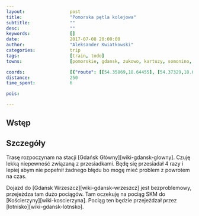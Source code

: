 ```yaml
---
layout:                 post
title:                  "Pomorska pętla kolejowa"
subtitle:               ""
desc:                   ""
keywords:               []
date:                   2017-07-08 20:00:00
author:                 "Aleksander Kwiatkowski"
categories:             trip
tags:                   [train, todo]
towns:                  [pomorskie, gdansk, zukowo, kartuzy, somonino, stezyca, koscierzyna, lipusz, dziemiany, brusy, chojnice, czersk, kaliska, zblewo, starogard_gdanski]

coords:                 [{"route": [[54.35869,18.64455], [54.37329,18.62988], [54.38934,18.59185], [54.39254,18.58207], [54.38934,18.57615], [54.35999,18.56945], [54.35319,18.54911], [54.35904,18.51289], [54.37659,18.50139], [54.39004,18.43925], [54.39094,18.42543], [54.36584,18.40062], [54.34458,18.36346], [54.31095,18.30844], [54.28626,18.25016], [54.28295,18.20381], [54.25709,18.17566], [54.23286,18.14605], [54.23557,18.08837], [54.19728,18.00554], [54.16558,17.98074], [54.12431,17.98984], [54.13487,17.98323], [54.10272,17.77895], [53.96874,17.77895], [53.81477,17.63029], [53.76732,17.59081], [53.70883,17.61862], [53.68922,17.57708], [53.73047,17.65570], [53.77675,17.85929], [53.81183,18.02614], [53.93025,18.26338], [53.96339,18.35402], [53.97611,18.52430], [54.10554,18.77081], [54.23376,18.64687], [54.35879,18.64584]], "type": "train"}]
distance:               250
time_spent:             6

pois:

---
```



Wstęp
-----



Szczegóły
---------

Trasę rozpoczynam na stacji [Gdańsk Główny][wiki-gdansk-glowny].
Czuję lekką niepewność związaną z przesiadkami. Będę się przesiadał 4 razy
i lepiej abym nie popełnił żadnego błędu bo mogę mieć problem z powrotem
na czas.

Dojazd do [Gdańsk Wrzeszcz][wiki-gdansk-wrzeszcz] jest bezproblemowy,
przejeżdza tam dużo pociągów. Tam oczekuję na pociąg SKM do
[Kościerzyny][wiki-koscierzyna]. Pociąg ten będzie przejeżdzał przez
[lotnisko][wiki-gdansk-lotnsko].
